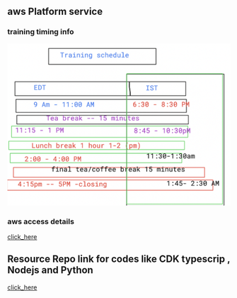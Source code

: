 ## aws Platform service 

### training timing info 

<img src="plan.png">

### aws access details 

[click_here](https://delvexdrive.signin.aws.amazon.com/console)


## Resource Repo link for codes like CDK typescrip , Nodejs and Python 

[click_here](https://github.com/redashu/resources.git)